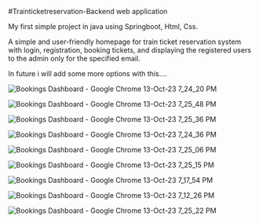 #Trainticketreservation-Backend web application

My first simple project in java using Springboot, Html, Css.

A simple and user-friendly homepage for train ticket reservation system with login, registration, booking tickets, and displaying the registered users to the admin only for the specified email. 

In future i will add some more options with this....





![Bookings Dashboard - Google Chrome 13-Oct-23 7_24_20 PM](https://github.com/Vignesh-Kumar-svk/Java-Backend-projects/assets/89632000/427d121b-54d9-4beb-a8e4-df9f397c4b54)


![Bookings Dashboard - Google Chrome 13-Oct-23 7_25_48 PM](https://github.com/Vignesh-Kumar-svk/Java-Backend-projects/assets/89632000/d4736625-e8d0-4899-b8fd-c568841e6a2a)


![Bookings Dashboard - Google Chrome 13-Oct-23 7_25_36 PM](https://github.com/Vignesh-Kumar-svk/Java-Backend-projects/assets/89632000/d5bcb56a-4199-435d-9398-0247d07ee56d)

![Bookings Dashboard - Google Chrome 13-Oct-23 7_24_36 PM](https://github.com/Vignesh-Kumar-svk/Java-Backend-projects/assets/89632000/d708dfc5-5067-4634-b912-a973818729a9)


![Bookings Dashboard - Google Chrome 13-Oct-23 7_25_06 PM](https://github.com/Vignesh-Kumar-svk/Java-Backend-projects/assets/89632000/a18fc3fb-dabb-47fa-ab8f-b2af357089d9)


![Bookings Dashboard - Google Chrome 13-Oct-23 7_25_15 PM](https://github.com/Vignesh-Kumar-svk/Java-Backend-projects/assets/89632000/a2fdf0cf-bf2c-4728-a5b6-4edcc05d7456)


![Bookings Dashboard - Google Chrome 13-Oct-23 7_17_54 PM](https://github.com/Vignesh-Kumar-svk/Java-Backend-projects/assets/89632000/db0ee39f-cc15-45a6-943b-67620e063159)



![Bookings Dashboard - Google Chrome 13-Oct-23 7_12_26 PM](https://github.com/Vignesh-Kumar-svk/Java-Backend-projects/assets/89632000/717b37a6-f446-4e73-8eab-cad8ee195e75)

![Bookings Dashboard - Google Chrome 13-Oct-23 7_25_22 PM](https://github.com/Vignesh-Kumar-svk/Java-Backend-projects/assets/89632000/bf89c60b-88aa-405f-819a-47efa7fed69f)

